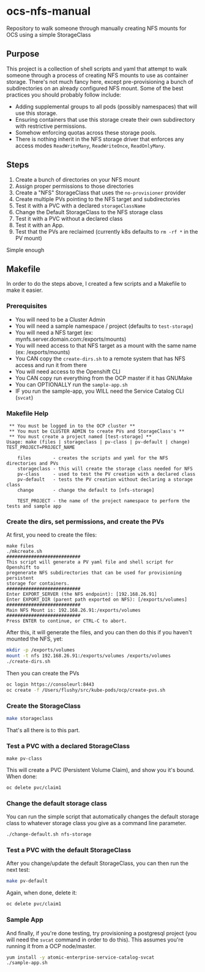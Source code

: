 # ocs-nfs-manual
Repository to walk someone through manually creating NFS mounts for OCS using a simple StorageClass

## Purpose

This project is a collection of shell scripts and yaml that attempt to walk someone through a process
of creating NFS mounts to use as container storage. There's not much fancy here, except pre-provisioning
a bunch of subdirectories on an already configured NFS mount. Some of the best practices you should
probably follow include:

* Adding supplemental groups to all pods (possibly namespaces) that will use this storage.
* Ensuring containers that use this storage create their own subdirectory with restrictive permissions.
* Somehow enforcing quotas across these storage pools.
* There is nothing inherit in the NFS storage driver that enforces any access modes `ReadWriteMany`, `ReadWriteOnce`, `ReadOnlyMany`.

## Steps

1. Create a bunch of directories on your NFS mount
2. Assign proper permissions to those directories
3. Create a "NFS" StorageClass that uses the `no-provisioner` provider
4. Create multiple PVs pointing to the NFS target and subdirectories
5. Test it with a PVC with a declared `storageClassName`
6. Change the Default StorageClass to the NFS storage class
7. Test it with a PVC without a declared class
8. Test it with an App.
9. Test that the PVs are reclaimed (currently k8s defaults to `rm -rf *` in the PV mount)

Simple enough

## Makefile

In order to do the steps above, I created a few scripts and a Makefile to make it easier.

### Prerequisites

* You will need to be a Cluster Admin
* You will need a sample namespace / project (defaults to `test-storage`)
* You will need a NFS target (ex: mynfs.server.domain.com:/exports/mounts)
* You will need access to that NFS target as a mount with the same name (ex: /exports/mounts)
* You CAN copy the `create-dirs.sh` to a remote system that has NFS access and run it from there
* You will need access to the Openshift CLI
* You CAN copy run everything from the OCP master if it has GNUMake
* You can OPTIONALLY run the `sample-app.sh`
* IF you run the sample-app, you WILL need the Service Catalog CLI (`svcat`)

### Makefile Help

```
 ** You must be logged in to the OCP cluster **
 ** You must be CLUSTER ADMIN to create PVs and StorageClass's **
 ** You must create a project named [test-storage] **
Usage: make (files | storageclass | pv-class | pv-default | change) TEST_PROJECT=PROJECT_NAME

    files        - creates the scripts and yaml for the NFS directories and PVs
    storageclass - this will create the storage class needed for NFS
    pv-class     - used to test the PV creation with a declared class
    pv-default   - tests the PV creation without declaring a storage class
    change       - change the default to [nfs-storage]

    TEST_PROJECT - the name of the project namespace to perform the tests and sample app
```

### Create the dirs, set permissions, and create the PVs

At first, you need to create the files:

```
make files
./mkcreate.sh
###########################
This script will generate a PV yaml file and shell script for Openshift to
pregenerate NFS subdirectories that can be used for provisioning persistent
storage for containers.
###########################
Enter EXPORT_SERVER (the NFS endpoint): [192.168.26.91]
Enter EXPORT_DIR (parent path exported on NFS): [/exports/volumes]
###########################
Main NFS Mount is: 192.168.26.91:/exports/volumes
###########################
Press ENTER to continue, or CTRL-C to abort.
```

After this, it will generate the files, and you can then do this if you haven't mounted the NFS, yet:

```bash
mkdir -p /exports/volumes
mount -t nfs 192.168.26.91:/exports/volumes /exports/volumes
./create-dirs.sh
```

Then you can create the PVs

```bash
oc login https://consoleurl:8443
oc create -f /Users/flushy/src/kube-pods/ocp/create-pvs.sh
```

### Create the StorageClass

```bash
make storageclass
```

That's all there is to this part.

### Test a PVC with a declared StorageClass

```
make pv-class
```

This will create a PVC (Persistent Volume Claim), and show you it's bound. When done:

```bash
oc delete pvc/claim1
```

### Change the default storage class

You can run the simple script that automatically changes the default storage class
to whatever storage class you give as a command line parameter.

```bash
./change-default.sh nfs-storage
```

### Test a PVC with the default StorageClass

After you change/update the default StorageClass, you can then run the next test:

```bash
make pv-default
```

Again, when done, delete it:

```bash
oc delete pvc/claim1
```

### Sample App

And finally, if you're done testing, try provisioning a postgresql project
(you will need the `svcat` command in order to do this). This assumes you're
running it from a OCP node/master.

```bash
yum install -y atomic-enterprise-service-catalog-svcat
./sample-app.sh
```
